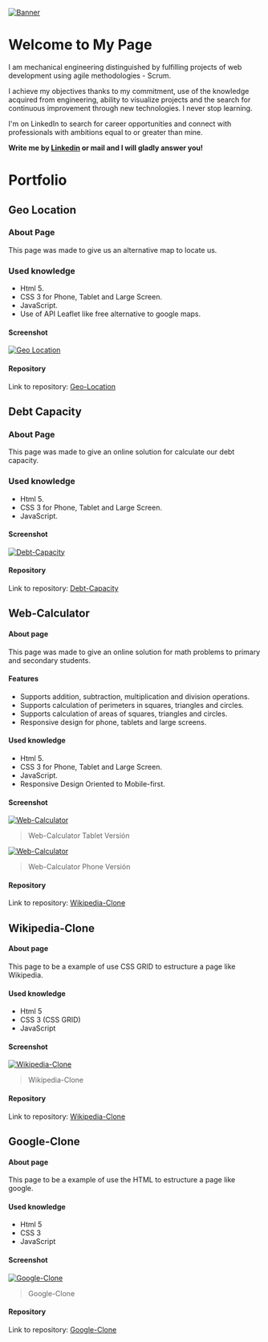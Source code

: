 [![Banner](https://i.imgur.com/CCNrRsj.png "Banner")](https://i.imgur.com/CCNrRsj.png "Banner")

# Welcome to My Page

I am mechanical engineering distinguished by fulfilling projects of web development using agile methodologies - Scrum.

I achieve my objectives thanks to my commitment, use of the knowledge acquired from engineering, ability to visualize projects and the search for continuous improvement through new technologies. I never stop learning.

I'm on LinkedIn to search for career opportunities and connect with professionals with ambitions equal to or greater than mine.

__Write me by <a href="https://www.linkedin.com/in/giancarlonigrinis/">Linkedin</a> or mail and I will gladly answer you!__

# Portfolio

## Geo Location

### About Page
This page was made to give us an alternative map to locate us.

### Used knowledge
- Html 5.
- CSS 3 for Phone, Tablet and Large Screen.
- JavaScript.
- Use of API Leaflet like free alternative to google maps.

#### Screenshot
[![Geo Location](https://i.imgur.com/MPDJCBY.png "Geo Location")](https://i.imgur.com/MPDJCBY.png "Geo Location")

#### Repository
Link to repository: <a href="https://github.com/gnigrinis/Geo-Location"> Geo-Location</a>

## Debt Capacity 

### About Page
This page was made to give an online solution for calculate our debt capacity.

### Used knowledge
- Html 5.
- CSS 3 for Phone, Tablet and Large Screen.
- JavaScript.

#### Screenshot
[![Debt-Capacity](https://i.imgur.com/h2V5NB7.png "Debt-Capacity")](https://i.imgur.com/h2V5NB7.png "Debt-Capacity")

#### Repository
Link to repository: <a href="https://github.com/gnigrinis/Debt-Capacity"> Debt-Capacity</a>

## Web-Calculator

#### About page
This page was made to give an online solution for math problems to primary and secondary students.

#### Features
- Supports addition, subtraction, multiplication and division operations.
- Supports calculation of perimeters in squares, triangles and circles.
- Supports calculation of areas of squares, triangles and circles.
- Responsive design for phone, tablets and large screens.

#### Used knowledge
- Html 5.
- CSS 3 for Phone, Tablet and Large Screen.
- JavaScript.
- Responsive Design Oriented to Mobile-first.

#### Screenshot
[![Web-Calculator](https://i.imgur.com/znjo2ml.png "Web-Calculator")](https://i.imgur.com/znjo2ml.png "Web-Calculator")
>Web-Calculator Tablet Versión

[![Web-Calculator](https://i.imgur.com/9RVUnTY.png "Web-Calculator")](https://i.imgur.com/9RVUnTY.png "Web-Calculator")
>Web-Calculator Phone Versión

#### Repository
Link to repository: <a href="https://github.com/gnigrinis/Web-Calculator"> Wikipedia-Clone</a>

## Wikipedia-Clone

#### About page
This page to be a example of use CSS GRID to estructure a page like Wikipedia.

#### Used knowledge
- Html 5
- CSS 3 (CSS GRID)
- JavaScript

#### Screenshot
[![Wikipedia-Clone](https://i.imgur.com/wObKnSt.png "Wikipedia-Clone")](https://i.imgur.com/wObKnSt.png "Wikipedia-Clone")
>Wikipedia-Clone

#### Repository
Link to repository: <a href="https://github.com/gnigrinis/Wikipedia-Clone"> Wikipedia-Clone</a>

## Google-Clone

#### About page
This page to be a example of use the HTML to estructure a page like google.

#### Used knowledge
- Html 5
- CSS 3
- JavaScript

#### Screenshot
[![Google-Clone](https://i.imgur.com/CodgAPD.png "Google-Clone")](https://i.imgur.com/CodgAPD.png "Google-Clone")
>Google-Clone

#### Repository
Link to repository: <a href="https://github.com/gnigrinis/Google-Clone"> Google-Clone</a>



